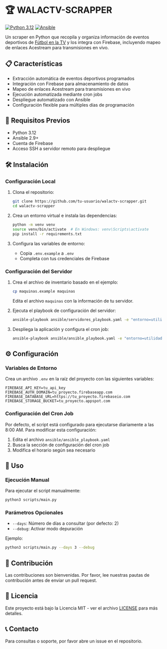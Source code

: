 # 🏆 WALACTV-SCRAPPER

[![Python 3.12](https://img.shields.io/badge/python-3.12-blue.svg)](https://www.python.org/downloads/)
[![Ansible](https://img.shields.io/badge/Ansible-2.9+-red.svg)](https://www.ansible.com/)

Un scraper en Python que recopila y organiza información de eventos deportivos de [Fútbol en la TV](https://www.futbolenlatv.es/) y los integra con Firebase, incluyendo mapeo de enlaces Acestream para transmisiones en vivo.

## 📋 Características

- Extracción automática de eventos deportivos programados
- Integración con Firebase para almacenamiento de datos
- Mapeo de enlaces Acestream para transmisiones en vivo
- Ejecución automatizada mediante cron jobs
- Despliegue automatizado con Ansible
- Configuración flexible para múltiples días de programación

## 🚀 Requisitos Previos

- Python 3.12
- Ansible 2.9+
- Cuenta de Firebase
- Acceso SSH a servidor remoto para despliegue

## 🛠 Instalación

### Configuración Local

1. Clona el repositorio:
   ```bash
   git clone https://github.com/tu-usuario/walactv-scrapper.git
   cd walactv-scrapper
   ```

2. Crea un entorno virtual e instala las dependencias:
   ```bash
   python -m venv venv
   source venv/bin/activate  # En Windows: venv\Scripts\activate
   pip install -r requirements.txt
   ```

3. Configura las variables de entorno:
   - Copia `.env.example` a `.env`
   - Completa con tus credenciales de Firebase

### Configuración del Servidor

1. Crea el archivo de inventario basado en el ejemplo:
   ```bash
   cp maquinas.example maquinas
   ```
   Edita el archivo `maquinas` con la información de tu servidor.

2. Ejecuta el playbook de configuración del servidor:
   ```bash
   ansible-playbook ansible/servidores_playbook.yaml -e "entorno=utilidades"
   ```

3. Despliega la aplicación y configura el cron job:
   ```bash
   ansible-playbook ansible/ansible_playbook.yaml -e "entorno=utilidades"
   ```

## ⚙️ Configuración

### Variables de Entorno

Crea un archivo `.env` en la raíz del proyecto con las siguientes variables:

```
FIREBASE_API_KEY=tu_api_key
FIREBASE_AUTH_DOMAIN=tu_proyecto.firebaseapp.com
FIREBASE_DATABASE_URL=https://tu_proyecto.firebaseio.com
FIREBASE_STORAGE_BUCKET=tu_proyecto.appspot.com
```

### Configuración del Cron Job

Por defecto, el script está configurado para ejecutarse diariamente a las 8:00 AM. Para modificar esta configuración:

1. Edita el archivo `ansible/ansible_playbook.yaml`
2. Busca la sección de configuración del cron job
3. Modifica el horario según sea necesario

## 🚦 Uso

### Ejecución Manual

Para ejecutar el script manualmente:

```bash
python3 scripts/main.py
```

### Parámetros Opcionales

- `--days`: Número de días a consultar (por defecto: 2)
- `--debug`: Activar modo depuración

Ejemplo:
```bash
python3 scripts/main.py --days 3 --debug
```

## 🤝 Contribución

Las contribuciones son bienvenidas. Por favor, lee nuestras pautas de contribución antes de enviar un pull request.

## 📄 Licencia

Este proyecto está bajo la Licencia MIT - ver el archivo [LICENSE](LICENSE) para más detalles.

## 📞 Contacto

Para consultas o soporte, por favor abre un issue en el repositorio.
